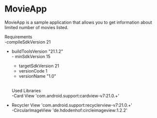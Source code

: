 # MovieApp
MovieApp is a sample application that allows you to get information about limited number of movies listed.<br>

Requirements<br>
 -compileSdkVersion 21<br>
  -  buildToolsVersion "21.1.2"<br>
    -  minSdkVersion 15<br>
       - targetSdkVersion 21<br>
       - versionCode 1<br>
       - versionName "1.0"<br><br>
       
       Used Libraries<br>
       -Card View  'com.android.support:cardview-v7:21.0.+'<br>
   - Recycler View 'com.android.support:recyclerview-v7:21.0.+'<br>
    -CircularImageView 'de.hdodenhof:circleimageview:1.2.2'<br>
